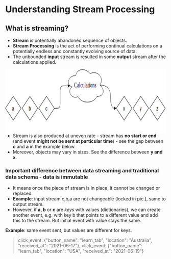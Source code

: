 # Understanding Stream Processing

## What is streaming?

- **Stream** is potentially abandoned sequence of objects.
- **Stream Processing** is the act of performing continual calculations on a potentially endless and constantly evolving source of data.
- The unbounded **input** stream is resulted in some **output** stream after the calculations applied.

<img src="https://github.com/makarovartyom/Data-streaming-ND/blob/master/assets/cloud.png" width=520, height=200 align="left"/>

- Stream is also produced at uneven rate - stream has **no start or end** (and event **might not be sent at particular time**) - see the gap between **c** and **a** in the example below.
- Moreover, objects may vary in sizes. See the difference between **y and x**.

### Important difference between data streaming and traditional data schema - data is immutable

- It means once the piece of stream is in place, it cannot be changed or replaced.
- **Example**: input stream c,b,a are not changeable (locked in pic.), same to output stream.
- However, if **a, b** or **c** are *keys* with values (dictionaries), we can create another event, e.g. with key b that points to a different value and add this to the stream. But initial event with value stays the same.

**Example**: same event sent, but values are different for keys.

> click_event: {"button_name": "learn_tab", "location": "Australia", "received_at": "2021-06-17"}, click_event: {"button_name": "learn_tab", "location": "USA", "received_at": "2021-06-19"}



